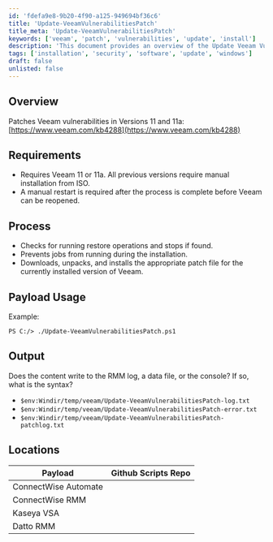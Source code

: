 ```yaml
---
id: 'fdefa9e8-9b20-4f90-a125-949694bf36c6'
title: 'Update-VeeamVulnerabilitiesPatch'
title_meta: 'Update-VeeamVulnerabilitiesPatch'
keywords: ['veeam', 'patch', 'vulnerabilities', 'update', 'install']
description: 'This document provides an overview of the Update Veeam Vulnerabilities Patch, detailing the requirements, process, payload usage, and output locations for effectively patching vulnerabilities in Veeam versions 11 and 11a.'
tags: ['installation', 'security', 'software', 'update', 'windows']
draft: false
unlisted: false
---
```


## Overview

Patches Veeam vulnerabilities in Versions 11 and 11a: [https://www.veeam.com/kb4288](https://www.veeam.com/kb4288)

## Requirements

- Requires Veeam 11 or 11a. All previous versions require manual installation from ISO.
- A manual restart is required after the process is complete before Veeam can be reopened.

## Process

- Checks for running restore operations and stops if found.
- Prevents jobs from running during the installation.
- Downloads, unpacks, and installs the appropriate patch file for the currently installed version of Veeam.

## Payload Usage

Example:

```
PS C:/> ./Update-VeeamVulnerabilitiesPatch.ps1
```

## Output

Does the content write to the RMM log, a data file, or the console? If so, what is the syntax?

- `$env:Windir/temp/veeam/Update-VeeamVulnerabilitiesPatch-log.txt`
- `$env:Windir/temp/veeam/Update-VeeamVulnerabilitiesPatch-error.txt`
- `$env:Windir/temp/veeam/Update-VeeamVulnerabilitiesPatch-patchlog.txt`

## Locations

| Payload                | Github Scripts Repo |
|-----------------------|---------------------|
| ConnectWise Automate   |                     |
| ConnectWise RMM        |                     |
| Kaseya VSA            |                     |
| Datto RMM             |                     |



